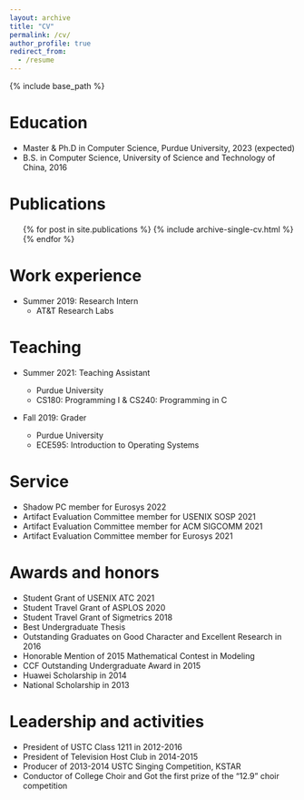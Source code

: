 ```yaml
---
layout: archive
title: "CV"
permalink: /cv/
author_profile: true
redirect_from:
  - /resume
---
```


{% include base_path %}

Education
======
* Master \& Ph.D in Computer Science, Purdue University, 2023 (expected)
* B.S. in Computer Science, University of Science and Technology of China, 2016


Publications
======
  <ul>{% for post in site.publications %}
    {% include archive-single-cv.html %}
  {% endfor %}</ul>
  

Work experience
======
* Summer 2019: Research Intern
  * AT&T Research Labs
  
  
Teaching
======
* Summer 2021: Teaching Assistant
  * Purdue University
  * CS180: Programming I & CS240: Programming in C

* Fall 2019: Grader
  * Purdue University
  * ECE595: Introduction to Operating Systems
 
 
Service
======
* Shadow PC member for Eurosys 2022
* Artifact Evaluation Committee member for USENIX SOSP 2021
* Artifact Evaluation Committee member for ACM SIGCOMM 2021
* Artifact Evaluation Committee member for Eurosys 2021

 
Awards and honors
======
* Student Grant of USENIX ATC 2021
* Student Travel Grant of ASPLOS 2020
* Student Travel Grant of Sigmetrics 2018
* Best Undergraduate Thesis 
* Outstanding Graduates on Good Character and Excellent Research in 2016
* Honorable Mention of 2015 Mathematical Contest in Modeling
* CCF Outstanding Undergraduate Award in 2015
* Huawei Scholarship in 2014
* National Scholarship in 2013


Leadership and activities
======
* President of USTC Class 1211 in 2012-2016
* President of Television Host Club in 2014-2015
* Producer of 2013-2014 USTC Singing Competition, KSTAR
* Conductor of College Choir and Got the first prize of the “12.9” choir competition 
